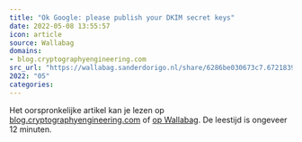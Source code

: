 ```yaml
---
title: "Ok Google: please publish your DKIM secret keys"
date: 2022-05-08 13:55:57
icon: article
source: Wallabag
domains:
- blog.cryptographyengineering.com
src_url: "https://wallabag.sanderdorigo.nl/share/6286be030673c7.67218396"
2022: "05"
categories:
---
```

Het oorspronkelijke artikel kan je lezen op [blog.cryptographyengineering.com](https://blog.cryptographyengineering.com/2020/11/16/ok-google-please-publish-your-dkim-secret-keys/) of [op Wallabag](https://wallabag.sanderdorigo.nl/share/6286be030673c7.67218396). De leestijd is ongeveer 12 minuten.